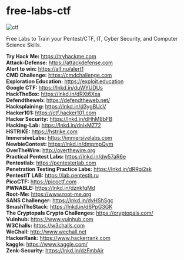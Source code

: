 # free-labs-ctf
![ctf](https://user-images.githubusercontent.com/31168741/201058853-18456669-7625-4601-bf34-71c5bdd6b20c.png)

Free Labs to Train your Pentest/CTF, IT, Cyber Security, and Computer Science Skills.

**Try Hack Me:** https://tryhackme.com<br>
**Attack-Defense:** https://attackdefense.com<br>
**Alert to win:** https://alf.nu/alert1<br>
**CMD Challenge:** https://cmdchallenge.com<br>
**Exploration Education:** https://exploit.education<br>
**Google CTF:** https://lnkd.in/duWYUDUs<br>
**HackTheBox:** https://lnkd.in/dRXt6Xxa<br>
**Defendtheweb:** https://defendtheweb.net/<br>
**Hacksplaining:** https://lnkd.in/d3ygBUcV<br>
**Hacker101:** https://ctf.hacker101.com<br>
**Hacker Security:** https://lnkd.in/dHhM8bFB<br>
**Hacking-Lab:** https://lnkd.in/dnixMZ72<br>
**HSTRIKE:** https://hstrike.com<br>
**ImmersiveLabs:** https://immersivelabs.com<br>
**NewbieContest:** https://lnkd.in/dmpmpQym<br>
**OverTheWire:** http://overthewire.org<br>
**Practical Pentest Labs:** https://lnkd.in/dw57aR6e<br>
**Pentestlab:** https://pentesterlab.com<br>
**Penetration Testing Practice Labs:** https://lnkd.in/dRRgi2sk<br>
**PentestIT LAB:** https://lab.pentestit.ru<br>
**PicoCTF:** https://picoctf.com<br>
**PWNABLE:** https://lnkd.in/dznkfgMd<br>
**Root-Me:** https://www.root-me.org<br>
**SANS Challenger:** https://lnkd.in/dvHShSgc<br>
**SmashTheStack:** https://lnkd.in/d6PpG3GK<br>
**The Cryptopals Crypto Challenges:** https://cryptopals.com/<br>
**Vulnhub:** https://www.vulnhub.com<br>
**W3Challs:** https://w3challs.com<br>
**WeChall:** http://www.wechall.net<br>
**HackerRank:** https://www.hackerrank.com<br>
**kaggle:** https://www.kaggle.com/<br>
**Zenk-Security:** https://lnkd.in/dzFmbAir<br>
